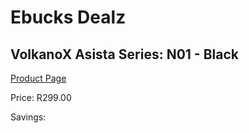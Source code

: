 
# Ebucks Dealz
## VolkanoX Asista Series: N01 - Black
[Product Page](https://www.ebucks.com/web/shop/productSelected.do?prodId=1196480036&catId=714972256)

Price: R299.00

Savings: 


	